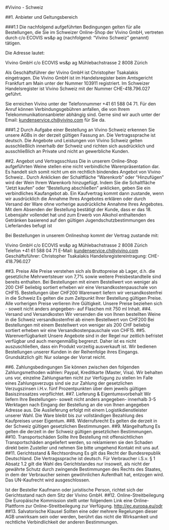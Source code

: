 #Vivino - Schweiz

##1. Anbieter und Geltungsbereich

###1.1 Die nachfolgend aufgeführten Bedingungen gelten für alle Bestellungen, die Sie im Schweizer Online-Shop der Vivino GmbH, vertreten durch c/o ECOVIS ws&p ag (nachfolgend: “Vivino Schweiz” genannt) tätigen.
 
Die Adresse lautet:
 
Vivino GmbH
c/o ECOVIS ws&p ag
Mühlebachstrasse 2 
8008 Zürich
 
Als Geschäftsführer der Vivino GmbH ist Christopher Tsakalakis eingetragen. Die Vivino GmbH ist im Handelsregister beim Amtsgericht Frankfurt am Main unter der Nummer 103911 registriert. Im Schweizer Handelsregister ist Vivino Schweiz mit der Nummer CHE-418.796.027 geführt.
 
Sie erreichen Vivino unter der Telefonnummer +41 61 588 04 71. Für den Anruf können Verbindungsgebühren anfallen, die von Ihrem Telekommunikationsanbieter abhängig sind. 
Gerne sind wir auch unter der Email: kundenservice.ch@vivino.com für Sie da.
 
###1.2 Durch Aufgabe einer Bestellung an Vivino Schweiz erkennen Sie unsere AGBs in der derzeit gültigen Fassung an. Die Vertragssprache ist deutsch. Die Angebote und Leistungen von Vivino Schweiz gelten ausschließlich innerhalb der Schweiz und richten sich ausdrücklich und ausschließlich an Private und nicht an gewerbliche Kunden. 
 
 
##2. Angebot und Vertragsschluss
Die in unserem Online-Shop aufgeführten Weine stellen eine nicht verbindliche Warenpräsentation dar. Es handelt sich somit nicht um ein rechtlich bindendes Angebot von Vivino Schweiz..
Durch Anklicken der Schaltfläche “Warenkorb” oder “Hinzufügen” wird der Wein Ihrem Warenkorb hinzugefügt. Indem Sie die Schaltfläche “Jetzt kaufen” oder “Bestellung abschließen” anklicken, geben Sie ein verbindliches Kaufangebot ab.
Ein Kaufvertrag kommt dann zustande, wenn wir ausdrücklich die Annahme Ihres Angebotes erklären oder durch Versand der Ware ohne vorherige ausdrückliche Annahme Ihres Angebotes.
Mit dem Absenden der Bestellung bestätigt der Kunde, dass er das 18. Lebensjahr vollendet hat und zum Erwerb von Alkohol enthaltenden Getränken basierend auf den gültigen Jugendschutzbestimmungen des Lieferlandes befugt ist 
 
Bei Bestellungen in unserem Onlineshop kommt der Vertrag zustande mit:
 
Vivino GmbH
c/o ECOVIS ws&p ag
Mühlebachstrasse 2 
8008 Zürich
Telefon +41 61 588 04 71
E-Mail: kundenservice.ch@vivino.com
Geschäftsführer: Christopher Tsakalakis
Handelsregistereintragung: CHE-418.796.027
 
 
 
 
 
##3. Preise
Alle Preise verstehen sich als Bruttopreise ab Lager, d.h. die gesetzliche Mehrwertsteuer von 7,7% sowie weitere Preisbestandteile sind bereits enthalten. Bei Bestellungen mit einem Bestellwert von weniger als 200 CHF beliebig sortiert erheben wir eine Versandkostenpauschale von CHF15.
Bestellungen über CHF200 Warenwert liefern wir versandkostenfrei in die Schweiz
Es gelten die zum Zeitpunkt Ihrer Bestellung gültigen Preise. Alle vorherigen Preise verlieren ihre Gültigkeit.
Unsere Preise beziehen sich - soweit nicht anders angegeben- auf Flaschen mit 750 ml Inhalt.
##4. Versand und Versandkosten
Wir versenden die von Ihnen bestellten Weine in die Schweiz versandkostenfrei ab einem Bestellwert von CHF200
Bei Bestellungen mit einem Bestellwert von weniger als 200 CHF beliebig sortiert erheben wir eine Versandkostenpauschale von CHF15.
##5. Warenverfügbarkeit
Unsere Angebote sind in der Regel nur zeitlich befristet verfügbar und auch mengenmäßig begrenzt. Daher ist es nicht auszuschließen, dass ein Produkt vorzeitig ausverkauft ist. Wir bedienen Bestellungen unserer Kunden in der Reihenfolge ihres Eingangs. Grundsätzlich gilt: Nur solange der Vorrat reicht.
 
 
##6. Zahlungsbedingungen
Sie können zwischen den folgenden Zahlungsmethoden wählen: Paypal, Kreditkarte (Master, Visa). Wir behalten uns vor, einzelne Zahlungsarten nicht zur Verfügung zu stellen
Im Falle eines Zahlungsverzugs sind sie zur Zahlung der gesetzlichen Verzugszinsen i.H.v. fünf Prozentpunkten über dem jeweils gültigen Basiszinssatzes verpflichtet.
##7. Lieferung & Eigentumsvorbehalt
Wir liefern Ihre Bestellungen- soweit nicht anders angegeben- innerhalb 3-5 Werktagen nach Eingang der Bestellung an die von Ihnen angegeben Adresse aus. Die Auslieferung erfolgt mit einem Logistikdienstleister unserer Wahl.
Die Ware bleibt bis zur vollständigen Bezahlung des Kaufpreises unser Eigentum.
##8. Widerrufsrecht
Es gelten die derzeit in der Schweiz gültigen gesetzlichen Bestimmungen.
##9. Mängelhaftung
Es gelten die derzeit in der Schweiz gültigen gesetzlichen Bestimmungen.
##10. Transportschäden
Sollte Ihre Bestellung mit offensichtlichen Transportschäden angeliefert werden, so reklamieren sie den Schaden direkt beim Zusteller und nehmen Sie bitte umgehend Kontakt mit uns auf.
##11. Gerichtsstand & Rechtsordnung
Es gilt das Recht der Bundesrepublik Deutschland. Die Vertragssprache ist deutsch. 
Für Verbraucher i.S.v. § 1 Absatz 1.2  gilt die Wahl des Gerichtstandes  nur insoweit, als nicht der gewährte Schutz durch zwingende Bestimmungen des Rechts des Staates, in dem der Verbraucher seinen gewöhnlichen Aufenthalt hat, entzogen wird.
Das UN-Kaufrecht wird ausgeschlossen.


Ist der Besteller Kaufmann oder juristische Person, richtet sich der Gerichtsstand nach dem Sitz der Vivino GmbH.
##12. Online-Streitbeilegung
Die Europäische Kommission stellt unter folgendem Link eine Online-Plattform zur Online-Streitbeilegung zur Verfügung.  http://ec.europa.eu/odr
##13. Salvatorische Klausel
Sollten eine oder mehrere Regelungen dieser AGB unwirksam sein oder werden, berührt das nicht die Wirksamkeit und rechtliche Verbindlichkeit der anderen Bestimmungen.
